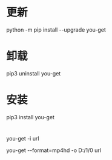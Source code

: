 
# 更新
python -m pip install --upgrade you-get


# 卸载

pip3 uninstall you-get

# 安装

pip3 install you-get


#

you-get -i url

you-get --format=mp4hd -o D:/1/0 url